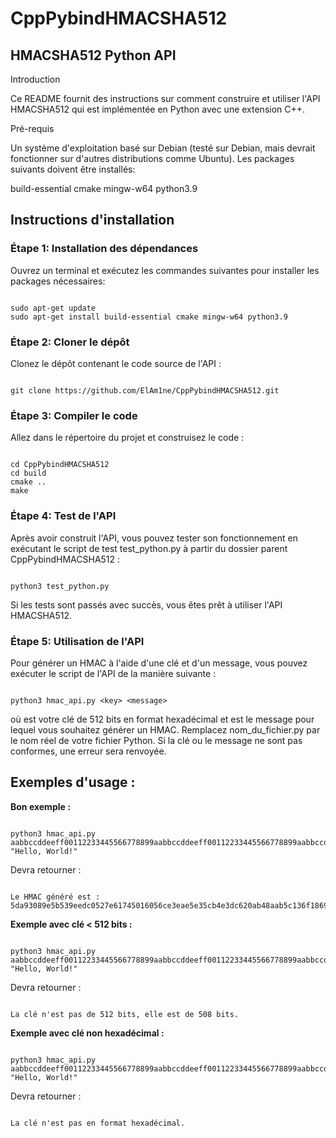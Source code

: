 # CppPybindHMACSHA512


## HMACSHA512 Python API

Introduction

Ce README fournit des instructions sur comment construire et utiliser l'API HMACSHA512 qui est implémentée en Python avec une extension C++.

Pré-requis

Un système d'exploitation basé sur Debian (testé sur Debian, mais devrait fonctionner sur d'autres distributions comme Ubuntu).
Les packages suivants doivent être installés:

build-essential
cmake
mingw-w64
python3.9

## Instructions d'installation

### Étape 1: Installation des dépendances
Ouvrez un terminal et exécutez les commandes suivantes pour installer les packages nécessaires:

```

sudo apt-get update
sudo apt-get install build-essential cmake mingw-w64 python3.9
```

### Étape 2: Cloner le dépôt
Clonez le dépôt contenant le code source de l'API :

```

git clone https://github.com/ElAm1ne/CppPybindHMACSHA512.git

```

### Étape 3: Compiler le code
Allez dans le répertoire du projet et construisez le code :

```

cd CppPybindHMACSHA512
cd build
cmake ..
make
```

### Étape 4: Test de l'API

Après avoir construit l'API, vous pouvez tester son fonctionnement en exécutant le script de test test_python.py à partir du dossier parent CppPybindHMACSHA512 :

```

python3 test_python.py
```

Si les tests sont passés avec succès, vous êtes prêt à utiliser l'API HMACSHA512.

### Étape 5: Utilisation de l'API

Pour générer un HMAC à l'aide d'une clé et d'un message, vous pouvez exécuter le script de l'API de la manière suivante :

```

python3 hmac_api.py <key> <message>

```

où <key> est votre clé de 512 bits en format hexadécimal et <message> est le message pour lequel vous souhaitez générer un HMAC. Remplacez nom_du_fichier.py par le nom réel de votre fichier Python. Si la clé ou le message ne sont pas conformes, une erreur sera renvoyée.

## Exemples d'usage : 

**Bon exemple :**

```

python3 hmac_api.py aabbccddeeff00112233445566778899aabbccddeeff00112233445566778899aabbccddeeff00112233445566778899aabbccddeeff00112233445566778899 "Hello, World!"

```

Devra retourner : 

```

Le HMAC généré est : 5da93089e5b539eedc0527e61745016056ce3eae5e35cb4e3dc620ab48aab5c136f1869beabbeb29ac30e172190c426219a0ff65776805d00204930d318e8836

```

**Exemple avec clé < 512 bits :**

```

python3 hmac_api.py aabbccddeeff00112233445566778899aabbccddeeff00112233445566778899aabbccddeeff00112233445566778899aabbccddeeff0011223344556677889 "Hello, World!"

```

Devra retourner : 

```

La clé n'est pas de 512 bits, elle est de 508 bits.

```

**Exemple avec clé non hexadécimal :**

```

python3 hmac_api.py aabbccddeeff00112233445566778899aabbccddeeff00112233445566778899aabbccddeeff00112233445566778899aabbccddeeff001122334455667788k9 "Hello, World!"

```

Devra retourner : 

```

La clé n'est pas en format hexadécimal.

```

